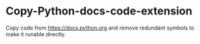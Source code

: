 # Copy-Python-docs-code-extension
Copy code from https://docs.python.org and remove redundant symbols to make it runable directly.
